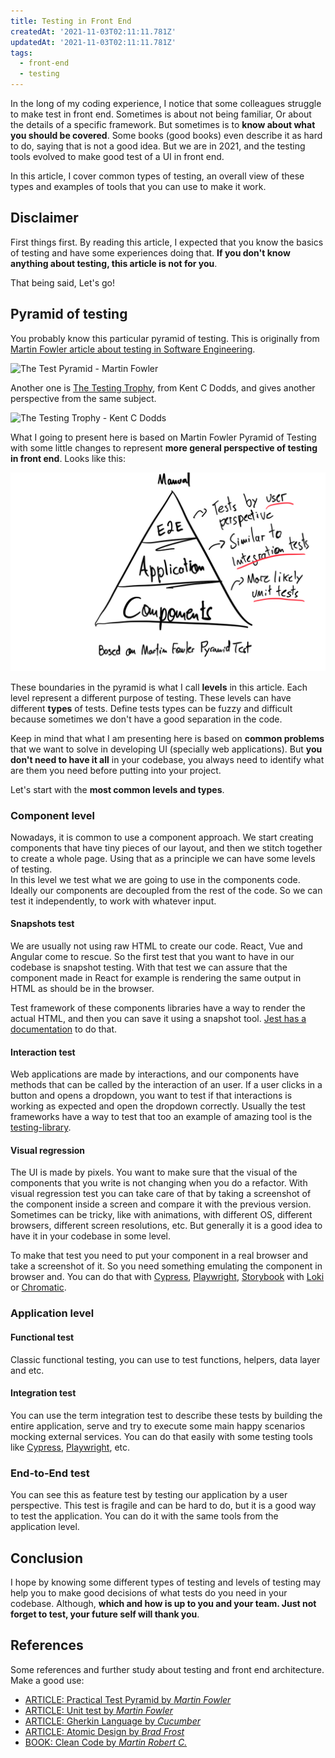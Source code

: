 ```yaml
---
title: Testing in Front End
createdAt: '2021-11-03T02:11:11.781Z'
updatedAt: '2021-11-03T02:11:11.781Z'
tags:
  - front-end
  - testing
---
```


In the long of my coding experience, I notice that some colleagues struggle to make test in front end. Sometimes is about not being familiar, Or about the details of a specific framework. But sometimes is to **know about what you should be covered**. Some books (good books) even describe it as hard to do, saying that is not a good idea. But we are in 2021, and the testing tools evolved to make good test of a UI in front end.

In this article, I cover common types of testing, an overall view of these types and examples of tools that you can use to make it work.

## Disclaimer

First things first. By reading this article, I expected that you know the basics of testing and have some experiences doing that. **If you don't know anything about testing, this article is not for you**.

That being said, Let's go!

## Pyramid of testing

You probably know this particular pyramid of testing. This is originally from [Martin Fowler article about testing in Software Engineering](https://martinfowler.com/articles/practical-test-pyramid.html).

![The Test Pyramid - Martin Fowler](https://martinfowler.com/articles/practical-test-pyramid/testPyramid.png)

Another one is [The Testing Trophy](https://twitter.com/kentcdodds/status/960723172591992832?lang=es), from Kent C Dodds, and gives another perspective from the same subject.

![The Testing Trophy - Kent C Dodds](https://pbs.twimg.com/media/DVUoM94VQAAzuws?format=jpg&name=900x900)

What I going to present here is based on Martin Fowler Pyramid of Testing with some little changes to represent **more general perspective of testing in front end**. Looks like this:

![Pyramid of Testing Front End Adapted](../../images/pyramid-of-testing-front-end.png "Pyramid of Testing Front End Adapted")

These boundaries in the pyramid is what I call **levels** in this article. Each level represent a different purpose of testing. These levels can have different **types** of tests. Define tests types can be fuzzy and difficult because sometimes we don't have a good separation in the code.

Keep in mind that what I am presenting here is based on **common problems** that we want to solve in developing UI (specially web applications). But **you don't need to have it all** in your codebase, you always need to identify what are them you need before putting into your project.

Let's start with the **most common levels and types**.

### Component level

Nowadays, it is common to use a component approach. We start creating components that have tiny pieces of our layout, and then we stitch together to create a whole page. Using that as a principle we can have some levels of testing.  
In this level we test what we are going to use in the components code. Ideally our components are decoupled from the rest of the code. So we can test it independently, to work with whatever input.

#### Snapshots test

We are usually not using raw HTML to create our code. React, Vue and Angular come to rescue. So the first test that you want to have in our codebase is snapshot testing. With that test we can assure that the component made in React for example is rendering the same output in HTML as should be in the browser.

Test framework of these components libraries have a way to render the actual HTML, and then you can save it using a snapshot tool. [Jest has a documentation](https://jestjs.io/docs/snapshot-testing) to do that.

#### Interaction test

Web applications are made by interactions, and our components have methods that can be called by the interaction of an user. If a user clicks in a button and opens a dropdown, you want to test if that interactions is working as expected and open the dropdown correctly. Usually the test frameworks have a way to test that too an example of amazing tool is the [testing-library](https://testing-library.com/docs/).

#### Visual regression

The UI is made by pixels. You want to make sure that the visual of the components that you write is not changing when you do a refactor. With visual regression test you can take care of that by taking a screenshot of the component inside a screen and compare it with the previous version. Sometimes can be tricky, like with animations, with different OS, different browsers, different screen resolutions, etc. But generally it is a good idea to have it in your codebase in some level.

To make that test you need to put your component in a real browser and take a screenshot of it. So you need something emulating the component in browser and. You can do that with [Cypress](https://www.cypress.io/), [Playwright](https://playwright.dev/), [Storybook](https://storybook.js.org/) with [Loki](https://loki.js.org/) or [Chromatic](https://www.chromatic.com/).

### Application level

#### Functional test

Classic functional testing, you can use to test functions, helpers, data layer and etc.

#### Integration test

You can use the term integration test to describe these tests by building the entire application, serve and try to execute some main happy scenarios mocking external services. You can do that easily with some testing tools like [Cypress](https://www.cypress.io/), [Playwright](https://playwright.dev/), etc.

### End-to-End test

You can see this as feature test by testing our application by a user perspective. This test is fragile and can be hard to do, but it is a good way to test the application. You can do it with the same tools from the application level.

## Conclusion

I hope by knowing some different types of testing and levels of testing may help you to make good decisions of what tests do you need in your codebase. Although, **which and how is up to you and your team. Just not forget to test, your future self will thank you**.

## References

Some references and further study about testing and front end architecture. Make a good use:

- [ARTICLE: Practical Test Pyramid by *Martin Fowler*](https://martinfowler.com/articles/practical-test-pyramid.html)
- [ARTICLE: Unit test by *Martin Fowler*](https://martinfowler.com/bliki/UnitTest.html)
- [ARTICLE: Gherkin Language by *Cucumber*](https://cucumber.io/docs/gherkin/)
- [ARTICLE: Atomic Design by *Brad Frost*](https://bradfrost.com/blog/post/atomic-web-design/)
- [BOOK: Clean Code by *Martin Robert C.*](https://www.amazon.com.br/dp/B001GSTOAM/ref=dp-kindle-redirect?_encoding=UTF8&btkr=1)
